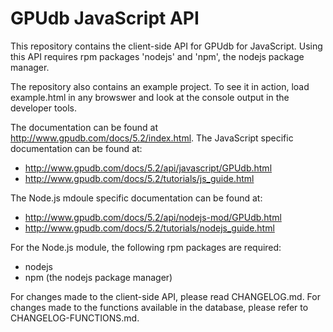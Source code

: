  GPUdb JavaScript API 
========================


This repository contains the client-side API for GPUdb for JavaScript.
Using this API requires rpm packages 'nodejs' and 'npm', the nodejs
package manager.

The repository also contains an example project.  To see it in action,
load example.html in any browswer and look at the console output in the
developer tools.



The documentation can be found at http://www.gpudb.com/docs/5.2/index.html.
The JavaScript specific documentation can be found at:

*   http://www.gpudb.com/docs/5.2/api/javascript/GPUdb.html
*   http://www.gpudb.com/docs/5.2/tutorials/js_guide.html

The Node.js mdoule specific documentation can be found at:

*   http://www.gpudb.com/docs/5.2/api/nodejs-mod/GPUdb.html
*   http://www.gpudb.com/docs/5.2/tutorials/nodejs_guide.html


For the Node.js module, the following rpm packages are required:

*   nodejs
*   npm (the nodejs package manager)


For changes made to the client-side API, please read CHANGELOG.md.  For
changes made to the functions available in the database, please refer to
CHANGELOG-FUNCTIONS.md.
